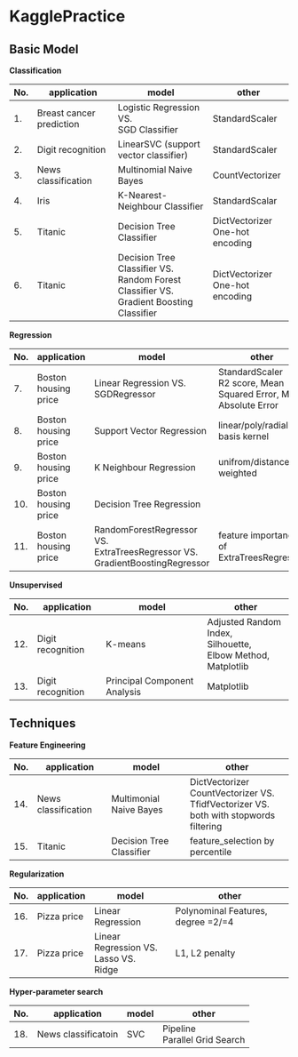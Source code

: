 # KagglePractice

## Basic Model

**Classification**

|No.|application|model|other|
|---|-----------|-----|-----|
|1.|Breast cancer prediction|Logistic Regression VS. <br/> SGD Classifier|StandardScaler|
|2.|Digit recognition|LinearSVC (support vector classifier)|StandardScaler|
|3.|News classification|Multinomial Naive Bayes|CountVectorizer|
|4.|Iris|K-Nearest-Neighbour Classifier|StandardScalar|
|5.|Titanic|Decision Tree Classifier|DictVectorizer <br/> One-hot encoding|
|6.|Titanic|Decision Tree Classifier VS. <br/> Random Forest Classifier VS. <br/> Gradient Boosting Classifier|DictVectorizer <br/> One-hot encoding|

**Regression**

|No.|application|model|other|
|---|-----------|-----|-----|
|7.|Boston housing price|Linear Regression VS. <br/> SGDRegressor|StandardScaler <br/> R2 score, Mean Squared Error, Mean Absolute Error|
|8.|Boston housing price|Support Vector Regression|linear/poly/radial basis kernel|
|9.|Boston housing price|K Neighbour Regression|unifrom/distance-weighted|
|10.|Boston housing price|Decision Tree Regression||
|11.|Boston housing price|RandomForestRegressor VS. <br/> ExtraTreesRegressor VS. <br/> GradientBoostingRegressor| feature importance of ExtraTreesRegressor|

**Unsupervised**

|No.|application|model|other|
|---|-----------|-----|-----|
|12.|Digit recognition|K-means|Adjusted Random Index, <br/> Silhouette, <br/> Elbow Method, <br/> Matplotlib|
|13.|Digit recognition|Principal Component Analysis|Matplotlib|

## Techniques

**Feature Engineering**

|No.|application|model|other|
|---|-----------|-----|-----|
|14.|News classification|Multimonial Naive Bayes|DictVectorizer <br/> CountVectorizer VS. <br/> TfidfVectorizer VS. <br/> both with stopwords filtering|
|15.|Titanic|Decision Tree Classifier| feature_selection by percentile|

**Regularization**

|No.|application|model|other|
|---|-----------|-----|-----|
|16.|Pizza price|Linear Regression|Polynominal Features, degree =2/=4|
|17.|Pizza price|Linear Regression VS. <br/> Lasso VS. <br/> Ridge| L1, L2 penalty|

**Hyper-parameter search**

|No.|application|model|other|
|---|-----------|-----|-----|
|18.|News classificatoin|SVC|Pipeline <br/> Parallel Grid Search|